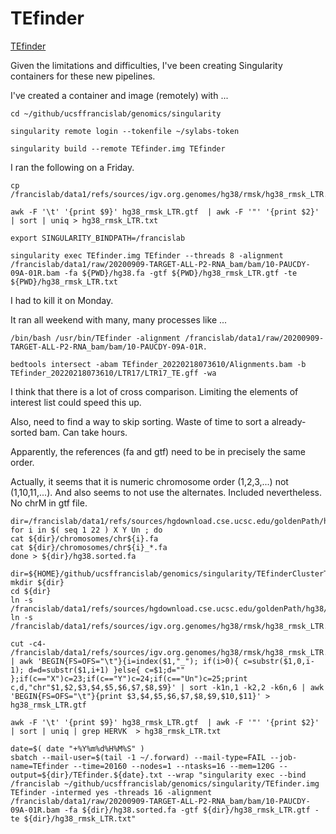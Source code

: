 
#	TEfinder

[TEfinder](https://github.com/VistaSohrab/TEfinder)


Given the limitations and difficulties, I've been creating Singularity containers for these new pipelines.


I've created a container and image (remotely) with ...

```
cd ~/github/ucsffrancislab/genomics/singularity

singularity remote login --tokenfile ~/sylabs-token 

singularity build --remote TEfinder.img TEfinder
```


I ran the following on a Friday.
```
cp /francislab/data1/refs/sources/igv.org.genomes/hg38/rmsk/hg38_rmsk_LTR.gtf

awk -F '\t' '{print $9}' hg38_rmsk_LTR.gtf  | awk -F '"' '{print $2}' | sort | uniq > hg38_rmsk_LTR.txt

export SINGULARITY_BINDPATH=/francislab

singularity exec TEfinder.img TEfinder --threads 8 -alignment /francislab/data1/raw/20200909-TARGET-ALL-P2-RNA_bam/bam/10-PAUCDY-09A-01R.bam -fa ${PWD}/hg38.fa -gtf ${PWD}/hg38_rmsk_LTR.gtf -te ${PWD}/hg38_rmsk_LTR.txt
```
I had to kill it on Monday.

It ran all weekend with many, many processes like ...
```
/bin/bash /usr/bin/TEfinder -alignment /francislab/data1/raw/20200909-TARGET-ALL-P2-RNA_bam/bam/10-PAUCDY-09A-01R.

bedtools intersect -abam TEfinder_20220218073610/Alignments.bam -b TEfinder_20220218073610/LTR17/LTR17_TE.gff -wa
```
I think that there is a lot of cross comparison. Limiting the elements of interest list could speed this up.


Also, need to find a way to skip sorting. Waste of time to sort a already-sorted bam. Can take hours.







Apparently, the references (fa and gtf) need to be in precisely the same order.

Actually, it seems that it is numeric chromosome order (1,2,3,...) not (1,10,11,...). And also seems to not use the alternates.
Included nevertheless.
No chrM in gtf file.

```
dir=/francislab/data1/refs/sources/hgdownload.cse.ucsc.edu/goldenPath/hg38/bigZips/latest
for i in $( seq 1 22 ) X Y Un ; do
cat ${dir}/chromosomes/chr${i}.fa
cat ${dir}/chromosomes/chr${i}_*.fa
done > ${dir}/hg38.sorted.fa
```


```
dir=${HOME}/github/ucsffrancislab/genomics/singularity/TEfinderClusterTest
mkdir ${dir}
cd ${dir}
ln -s /francislab/data1/refs/sources/hgdownload.cse.ucsc.edu/goldenPath/hg38/bigZips/latest/hg38.sorted.fa
ln -s /francislab/data1/refs/sources/igv.org.genomes/hg38/rmsk/hg38_rmsk_LTR.gtf

cut -c4- /francislab/data1/refs/sources/igv.org.genomes/hg38/rmsk/hg38_rmsk_LTR.gtf | awk 'BEGIN{FS=OFS="\t"}{i=index($1,"_"); if(i>0){ c=substr($1,0,i-1); d=d=substr($1,i+1) }else{ c=$1;d="" };if(c=="X")c=23;if(c=="Y")c=24;if(c=="Un")c=25;print c,d,"chr"$1,$2,$3,$4,$5,$6,$7,$8,$9}' | sort -k1n,1 -k2,2 -k6n,6 | awk 'BEGIN{FS=OFS="\t"}{print $3,$4,$5,$6,$7,$8,$9,$10,$11}' > hg38_rmsk_LTR.gtf

awk -F '\t' '{print $9}' hg38_rmsk_LTR.gtf  | awk -F '"' '{print $2}' | sort | uniq | grep HERVK  > hg38_rmsk_LTR.txt

date=$( date "+%Y%m%d%H%M%S" )
sbatch --mail-user=$(tail -1 ~/.forward) --mail-type=FAIL --job-name=TEfinder --time=20160 --nodes=1 --ntasks=16 --mem=120G --output=${dir}/TEfinder.${date}.txt --wrap "singularity exec --bind /francislab ~/github/ucsffrancislab/genomics/singularity/TEfinder.img TEfinder -intermed yes -threads 16 -alignment /francislab/data1/raw/20200909-TARGET-ALL-P2-RNA_bam/bam/10-PAUCDY-09A-01R.bam -fa ${dir}/hg38.sorted.fa -gtf ${dir}/hg38_rmsk_LTR.gtf -te ${dir}/hg38_rmsk_LTR.txt"
```






